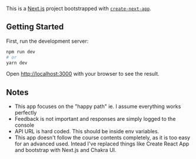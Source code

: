 This is a [Next.js](https://nextjs.org/) project bootstrapped
with [`create-next-app`](https://github.com/vercel/next.js/tree/canary/packages/create-next-app).

## Getting Started

First, run the development server:

```bash
npm run dev
# or
yarn dev
```

Open [http://localhost:3000](http://localhost:3000) with your browser to see the result.

## Notes

- This app focuses on the "happy path" ie. I assume everything works perfectly
- Feedback is not important and responses are simply logged to the console
- API URL is hard coded. This should be inside env variables.
- This app doesn't follow the course contents completely, as it is too easy for an advanced used. Intead I've replaced things like Create React App and bootstrap with Next.js and Chakra UI.